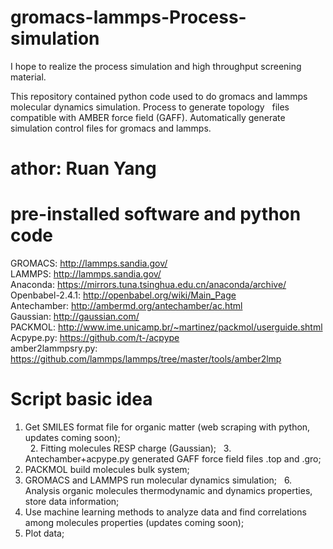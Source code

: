 # gromacs-lammps-Process-simulation  

  I hope to realize the process simulation and high throughput screening material.

  This repository contained  python code used to do gromacs and lammps molecular dynamics simulation. Process to generate topology   files compatible with AMBER force field (GAFF). Automatically generate simulation control files for gromacs and lammps.   
  
# athor: Ruan Yang
  
# pre-installed software and python code 

  GROMACS: http://lammps.sandia.gov/  
  LAMMPS: http://lammps.sandia.gov/  
  Anaconda: https://mirrors.tuna.tsinghua.edu.cn/anaconda/archive/  
  Openbabel-2.4.1: http://openbabel.org/wiki/Main_Page  
  Antechamber: http://ambermd.org/antechamber/ac.html  
  Gaussian: http://gaussian.com/  
  PACKMOL: http://www.ime.unicamp.br/~martinez/packmol/userguide.shtml  
  Acpype.py: https://github.com/t-/acpype  
  amber2lammpsry.py: https://github.com/lammps/lammps/tree/master/tools/amber2lmp  
  
 # Script basic idea  
   
   1. Get SMILES format file for organic matter (web scraping with python, updates coming soon);  
   2. Fitting molecules RESP charge (Gaussian);
   3. Antechamber+acpype.py generated GAFF force field files .top and .gro;
   4. PACKMOL build molecules bulk system;
   5. GROMACS and LAMMPS run molecular dynamics simulation;
   6. Analysis organic molecules thermodynamic and dynamics properties, store data information;
   7. Use machine learning methods to analyze data and find correlations among molecules properties (updates coming soon);
   8. Plot data;
   
   
 
   
  
  
  
  

  


